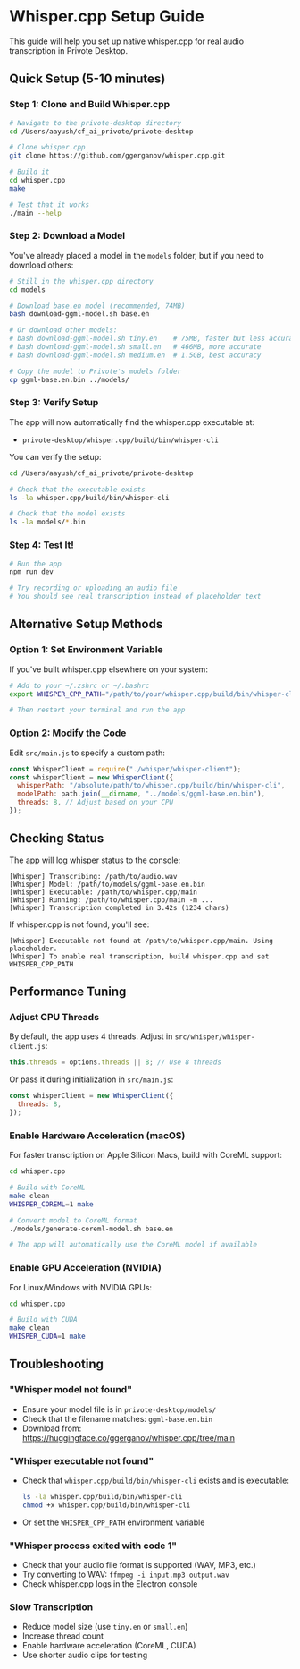 # Whisper.cpp Setup Guide

This guide will help you set up native whisper.cpp for real audio transcription in Privote Desktop.

## Quick Setup (5-10 minutes)

### Step 1: Clone and Build Whisper.cpp

```bash
# Navigate to the privote-desktop directory
cd /Users/aayush/cf_ai_privote/privote-desktop

# Clone whisper.cpp
git clone https://github.com/ggerganov/whisper.cpp.git

# Build it
cd whisper.cpp
make

# Test that it works
./main --help
```

### Step 2: Download a Model

You've already placed a model in the `models` folder, but if you need to download others:

```bash
# Still in the whisper.cpp directory
cd models

# Download base.en model (recommended, 74MB)
bash download-ggml-model.sh base.en

# Or download other models:
# bash download-ggml-model.sh tiny.en    # 75MB, faster but less accurate
# bash download-ggml-model.sh small.en   # 466MB, more accurate
# bash download-ggml-model.sh medium.en  # 1.5GB, best accuracy

# Copy the model to Privote's models folder
cp ggml-base.en.bin ../models/
```

### Step 3: Verify Setup

The app will now automatically find the whisper.cpp executable at:

- `privote-desktop/whisper.cpp/build/bin/whisper-cli`

You can verify the setup:

```bash
cd /Users/aayush/cf_ai_privote/privote-desktop

# Check that the executable exists
ls -la whisper.cpp/build/bin/whisper-cli

# Check that the model exists
ls -la models/*.bin
```

### Step 4: Test It!

```bash
# Run the app
npm run dev

# Try recording or uploading an audio file
# You should see real transcription instead of placeholder text
```

## Alternative Setup Methods

### Option 1: Set Environment Variable

If you've built whisper.cpp elsewhere on your system:

```bash
# Add to your ~/.zshrc or ~/.bashrc
export WHISPER_CPP_PATH="/path/to/your/whisper.cpp/build/bin/whisper-cli"

# Then restart your terminal and run the app
```

### Option 2: Modify the Code

Edit `src/main.js` to specify a custom path:

```javascript
const WhisperClient = require("./whisper/whisper-client");
const whisperClient = new WhisperClient({
  whisperPath: "/absolute/path/to/whisper.cpp/build/bin/whisper-cli",
  modelPath: path.join(__dirname, "../models/ggml-base.en.bin"),
  threads: 8, // Adjust based on your CPU
});
```

## Checking Status

The app will log whisper status to the console:

```
[Whisper] Transcribing: /path/to/audio.wav
[Whisper] Model: /path/to/models/ggml-base.en.bin
[Whisper] Executable: /path/to/whisper.cpp/main
[Whisper] Running: /path/to/whisper.cpp/main -m ...
[Whisper] Transcription completed in 3.42s (1234 chars)
```

If whisper.cpp is not found, you'll see:

```
[Whisper] Executable not found at /path/to/whisper.cpp/main. Using placeholder.
[Whisper] To enable real transcription, build whisper.cpp and set WHISPER_CPP_PATH
```

## Performance Tuning

### Adjust CPU Threads

By default, the app uses 4 threads. Adjust in `src/whisper/whisper-client.js`:

```javascript
this.threads = options.threads || 8; // Use 8 threads
```

Or pass it during initialization in `src/main.js`:

```javascript
const whisperClient = new WhisperClient({
  threads: 8,
});
```

### Enable Hardware Acceleration (macOS)

For faster transcription on Apple Silicon Macs, build with CoreML support:

```bash
cd whisper.cpp

# Build with CoreML
make clean
WHISPER_COREML=1 make

# Convert model to CoreML format
./models/generate-coreml-model.sh base.en

# The app will automatically use the CoreML model if available
```

### Enable GPU Acceleration (NVIDIA)

For Linux/Windows with NVIDIA GPUs:

```bash
cd whisper.cpp

# Build with CUDA
make clean
WHISPER_CUDA=1 make
```

## Troubleshooting

### "Whisper model not found"

- Ensure your model file is in `privote-desktop/models/`
- Check that the filename matches: `ggml-base.en.bin`
- Download from: https://huggingface.co/ggerganov/whisper.cpp/tree/main

### "Whisper executable not found"

- Check that `whisper.cpp/build/bin/whisper-cli` exists and is executable:
  ```bash
  ls -la whisper.cpp/build/bin/whisper-cli
  chmod +x whisper.cpp/build/bin/whisper-cli
  ```
- Or set the `WHISPER_CPP_PATH` environment variable

### "Whisper process exited with code 1"

- Check that your audio file format is supported (WAV, MP3, etc.)
- Try converting to WAV: `ffmpeg -i input.mp3 output.wav`
- Check whisper.cpp logs in the Electron console

### Slow Transcription

- Reduce model size (use `tiny.en` or `small.en`)
- Increase thread count
- Enable hardware acceleration (CoreML, CUDA)
- Use shorter audio clips for testing
